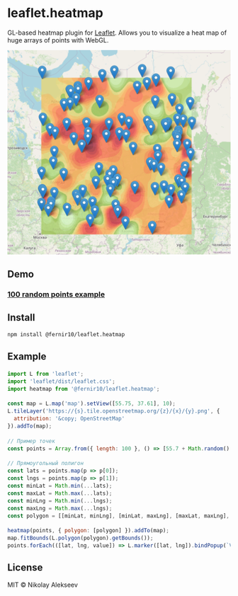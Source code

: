 # leaflet.heatmap

GL-based heatmap plugin for [Leaflet](https://leafletjs.com/). Allows you to visualize a heat map of huge arrays of points with WebGL.

![demo](https://raw.githubusercontent.com/Fernir/leaflet.heatmap/main/prtscr.png)

## Demo

### <a href="https://fernir.github.io/leaflet.heatmap/" target="_blank">100 random points example</a>

## Install

```bash
npm install @fernir10/leaflet.heatmap
```

## Example

```js
import L from 'leaflet';
import 'leaflet/dist/leaflet.css';
import heatmap from '@fernir10/leaflet.heatmap';

const map = L.map('map').setView([55.75, 37.61], 10);
L.tileLayer('https://{s}.tile.openstreetmap.org/{z}/{x}/{y}.png', {
  attribution: '&copy; OpenStreetMap'
}).addTo(map);

// Пример точек
const points = Array.from({ length: 100 }, () => [55.7 + Math.random() * 0.1, 37.55 + Math.random() * 0.1, Math.floor(Math.random() * 30)]);

// Прямоугольный полигон
const lats = points.map(p => p[0]);
const lngs = points.map(p => p[1]);
const minLat = Math.min(...lats);
const maxLat = Math.max(...lats);
const minLng = Math.min(...lngs);
const maxLng = Math.max(...lngs);
const polygon = [[minLat, minLng], [minLat, maxLng], [maxLat, maxLng], [maxLat, minLng], [minLat, minLng]];

heatmap(points, { polygon: [polygon] }).addTo(map);
map.fitBounds(L.polygon(polygon).getBounds());
points.forEach(([lat, lng, value]) => L.marker([lat, lng]).bindPopup(`Value: ${value}`).addTo(map));
```

## License

MIT © Nikolay Alekseev